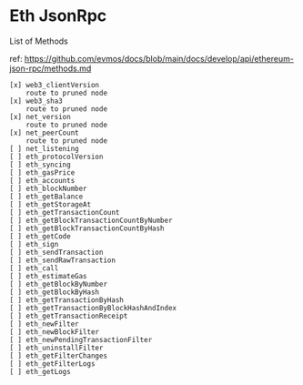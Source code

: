 # Eth JsonRpc

List of Methods

ref: https://github.com/evmos/docs/blob/main/docs/develop/api/ethereum-json-rpc/methods.md

    [x] web3_clientVersion
        route to pruned node
    [x] web3_sha3
        route to pruned node
    [x] net_version
        route to pruned node
    [x] net_peerCount
        route to pruned node
    [ ] net_listening
    [ ] eth_protocolVersion
    [ ] eth_syncing
    [ ] eth_gasPrice
    [ ] eth_accounts
    [ ] eth_blockNumber
    [ ] eth_getBalance
    [ ] eth_getStorageAt
    [ ] eth_getTransactionCount
    [ ] eth_getBlockTransactionCountByNumber
    [ ] eth_getBlockTransactionCountByHash
    [ ] eth_getCode
    [ ] eth_sign
    [ ] eth_sendTransaction
    [ ] eth_sendRawTransaction
    [ ] eth_call
    [ ] eth_estimateGas
    [ ] eth_getBlockByNumber
    [ ] eth_getBlockByHash
    [ ] eth_getTransactionByHash
    [ ] eth_getTransactionByBlockHashAndIndex
    [ ] eth_getTransactionReceipt
    [ ] eth_newFilter
    [ ] eth_newBlockFilter
    [ ] eth_newPendingTransactionFilter
    [ ] eth_uninstallFilter
    [ ] eth_getFilterChanges
    [ ] eth_getFilterLogs
    [ ] eth_getLogs
